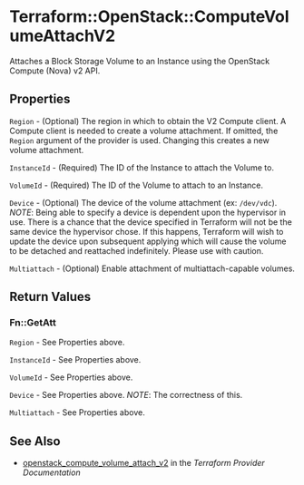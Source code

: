 # Terraform::OpenStack::ComputeVolumeAttachV2

Attaches a Block Storage Volume to an Instance using the OpenStack
Compute (Nova) v2 API.

## Properties

`Region` - (Optional) The region in which to obtain the V2 Compute client. A Compute client is needed to create a volume attachment. If omitted, the `Region` argument of the provider is used. Changing this creates a new volume attachment.

`InstanceId` - (Required) The ID of the Instance to attach the Volume to.

`VolumeId` - (Required) The ID of the Volume to attach to an Instance.

`Device` - (Optional) The device of the volume attachment (ex: `/dev/vdc`). _NOTE_: Being able to specify a device is dependent upon the hypervisor in use. There is a chance that the device specified in Terraform will not be the same device the hypervisor chose. If this happens, Terraform will wish to update the device upon subsequent applying which will cause the volume to be detached and reattached indefinitely. Please use with caution.

`Multiattach` - (Optional) Enable attachment of multiattach-capable volumes.


## Return Values

### Fn::GetAtt

`Region` - See Properties above.

`InstanceId` - See Properties above.

`VolumeId` - See Properties above.

`Device` - See Properties above. _NOTE_: The correctness of this.

`Multiattach` - See Properties above.

## See Also

* [openstack_compute_volume_attach_v2](https://www.terraform.io/docs/providers/openstack/r/compute_volume_attach_v2.html) in the _Terraform Provider Documentation_